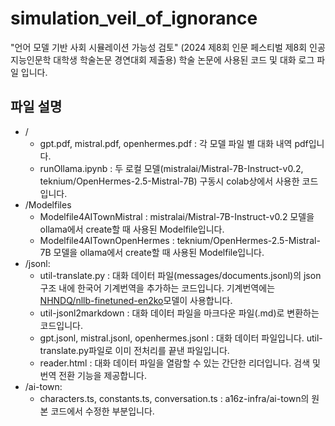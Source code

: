 # simulation_veil_of_ignorance

"언어 모델 기반 사회 시뮬레이션 가능성 검토" (2024 제8회 인문 페스티벌 제8회 인공지능인문학 대학생 학술논문 경연대회 제출용) 학술 논문에 사용된 코드 및 대화 로그 파일 입니다.

## 파일 설명
* /
    * gpt.pdf, mistral.pdf, openhermes.pdf : 각 모델 파일 별 대화 내역 pdf입니다.  
    * runOllama.ipynb : 두 로컬 모델(mistralai/Mistral-7B-Instruct-v0.2, teknium/OpenHermes-2.5-Mistral-7B) 구동시 colab상에서 사용한 코드입니다.  
* /Modelfiles  
    * Modelfile4AITownMistral : mistralai/Mistral-7B-Instruct-v0.2 모델을 ollama에서 create할 때 사용된 Modelfile입니다.  
    * Modelfile4AITownOpenHermes : teknium/OpenHermes-2.5-Mistral-7B 모델을 ollama에서 create할 때 사용된 Modelfile입니다.  
* /jsonl:  
    * util-translate.py : 대화 데이터 파일(messages/documents.jsonl)의 json 구조 내에 한국어 기계번역을 추가하는 코드입니다. 기계번역에는 [NHNDQ/nllb-finetuned-en2ko](https://huggingface.co/NHNDQ/nllb-finetuned-en2ko)모델이 사용합니다.  
    * util-jsonl2markdown : 대화 데이터 파일을 마크다운 파일(.md)로 변환하는 코드입니다.  
    * gpt.jsonl, mistral.jsonl, openhermes.jsonl : 대화 데이터 파일입니다. util-translate.py파일로 이미 전처리를 끝낸 파일입니다.  
    * reader.html : 대화 데이터 파일을 열람할 수 있는 간단한 리더입니다. 검색 및 번역 전환 기능을 제공합니다.  
* /ai-town:  
    * characters.ts, constants.ts, conversation.ts : a16z-infra/ai-town의 원본 코드에서 수정한 부분입니다. 
